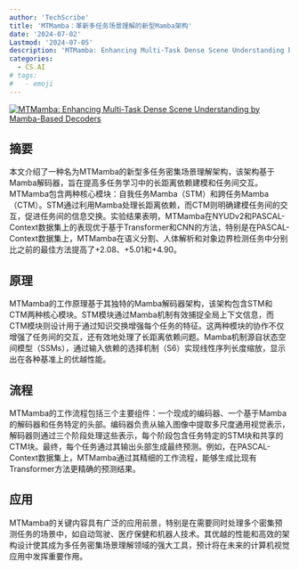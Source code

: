 ```yaml
---
author: 'TechScribe'
title: 'MTMamba：革新多任务场景理解的新型Mamba架构'
date: '2024-07-02'
Lastmod: '2024-07-05'
description: 'MTMamba: Enhancing Multi-Task Dense Scene Understanding by Mamba-Based Decoders'
categories:
  - CS.AI
# tags:
#   - emoji
---
```


[![MTMamba: Enhancing Multi-Task Dense Scene Understanding by Mamba-Based Decoders](https://arxiv-research-1301205113.cos.ap-guangzhou.myqcloud.com/images/2407.02228v1.pdf_0.jpg)](https://arxiv.org/abs/2407.02228v1)

## 摘要

本文介绍了一种名为MTMamba的新型多任务密集场景理解架构，该架构基于Mamba解码器，旨在提高多任务学习中的长距离依赖建模和任务间交互。MTMamba包含两种核心模块：自我任务Mamba（STM）和跨任务Mamba（CTM）。STM通过利用Mamba处理长距离依赖，而CTM则明确建模任务间的交互，促进任务间的信息交换。实验结果表明，MTMamba在NYUDv2和PASCAL-Context数据集上的表现优于基于Transformer和CNN的方法，特别是在PASCAL-Context数据集上，MTMamba在语义分割、人体解析和对象边界检测任务中分别比之前的最佳方法提高了+2.08、+5.01和+4.90。<!--more-->

## 原理

MTMamba的工作原理基于其独特的Mamba解码器架构，该架构包含STM和CTM两种核心模块。STM模块通过Mamba机制有效捕捉全局上下文信息，而CTM模块则设计用于通过知识交换增强每个任务的特征。这两种模块的协作不仅增强了任务间的交互，还有效地处理了长距离依赖问题。Mamba机制源自状态空间模型（SSMs），通过输入依赖的选择机制（S6）实现线性序列长度缩放，显示出在各种基准上的优越性能。

## 流程

MTMamba的工作流程包括三个主要组件：一个现成的编码器、一个基于Mamba的解码器和任务特定的头部。编码器负责从输入图像中提取多尺度通用视觉表示，解码器则通过三个阶段处理这些表示，每个阶段包含任务特定的STM块和共享的CTM块。最终，每个任务通过其输出头部生成最终预测。例如，在PASCAL-Context数据集上，MTMamba通过其精细的工作流程，能够生成比现有Transformer方法更精确的预测结果。

## 应用

MTMamba的关键内容具有广泛的应用前景，特别是在需要同时处理多个密集预测任务的场景中，如自动驾驶、医疗保健和机器人技术。其优越的性能和高效的架构设计使其成为多任务密集场景理解领域的强大工具，预计将在未来的计算机视觉应用中发挥重要作用。